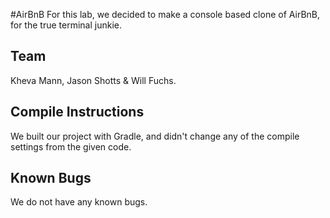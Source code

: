 #AirBnB
For this lab, we decided to make a console based clone of AirBnB, for the true terminal junkie.

## Team
Kheva Mann, Jason Shotts & Will Fuchs.

## Compile Instructions
We built our project with Gradle, and didn't change any of the compile settings from the given code.

## Known Bugs
We do not have any known bugs.

